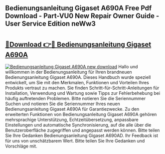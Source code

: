 ## Bedienungsanleitung Gigaset A690A Free Pdf Download - Part-VU0 New Repair Owner Guide - User Service Edition neWw3

# <h2><a href="http://df4w9l.blite.top/?on=Bedienungsanleitung+Gigaset+A690A">🔗Download 👉🔴 Bedienungsanleitung Gigaset A690A</a></h2>

[![Bedienungsanleitung Gigaset A690A new download](https://i.imgur.com/lujVjoI.png)](http://df4w9l.blite.top/?on=Bedienungsanleitung+Gigaset+A690A)
Hallo und willkommen in der Bedienungsanleitung für Ihren brandneuen Bedienungsanleitung Gigaset A690A. Dieses Handbuch wurde speziell entwickelt, um Sie mit den Merkmalen, Funktionen und Vorteilen Ihres Produkts vertraut zu machen. Sie finden Schritt-für-Schritt-Anleitungen für Installation, Verwendung und Wartung sowie Tipps zur Fehlerbehebung bei häufig auftretenden Problemen. Bitte notieren Sie die Seriennummer Suchen und notieren Sie die Seriennummer Ihres neuen Bedienungsanleitung Gigaset A690A für Garantiezwecke. Zu den erweiterten Funktionen von Bedienungsanleitung Gigaset A690A gehören mehrsprachige Unterstützung, Echtzeitübersetzung, anpassbare Einstellungen und automatische Synchronisierung, auf die alle über die Benutzeroberfläche zugegriffen und angepasst werden können. Bitte teilen Sie Ihre Gedanken Bedienungsanleitung Gigaset A690AD. Ihr Feedback ist für uns von unschätzbarem Wert. Bitte teilen Sie Ihre Gedanken und Vorschläge mit.
